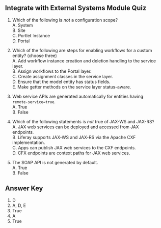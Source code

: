 <div class="page"></div>

## Integrate with External Systems Module Quiz

1. Which of the following is _not_ a configuration scope?<br />
    A. System<br />
    B. Site<br />
    C. Portlet Instance<br />
    D. Portal<br />

2. Which of the following are steps for enabling workflows for a custom entity? (choose three)<br />
    A. Add workflow instance creation and deletion handling to the service layer.<br />
    B. Assign workflows to the Portal layer.<br />
    C. Create assignment classes in the service layer.<br />
    D. Ensure that the model entity has status fields.<br />
    E. Make getter methods on the service layer status-aware.<br />

3. Web service APIs are generated automatically for entities having `remote-service=true`.<br /> 
    A. True<br />
    B. False

4. Which of the following statements is _not_ true of JAX-WS and JAX-RS?<br />
    A. JAX web services can be deployed and accessed from JAX endpoints.<br />
    B. Liferay supports JAX-WS and JAX-RS via the Apache CXF implementation.<br />
    C. Apps can publish JAX web services to the CXF endpoints.<br />
    D. CFX endpoints are context paths for JAX web services.<br />

5. The SOAP API is not generated by default.<br /> 
    A. True<br />
    B. False

<div class="page"></div>

## Answer Key
1. D
2. A, D, E
3. True
4. A
5. True
